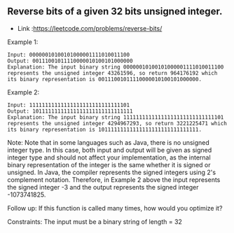 ## Reverse bits of a given 32 bits unsigned integer.
* Link :https://leetcode.com/problems/reverse-bits/

Example 1:
```
Input: 00000010100101000001111010011100
Output: 00111001011110000010100101000000
Explanation: The input binary string 00000010100101000001111010011100 represents the unsigned integer 43261596, so return 964176192 which its binary representation is 00111001011110000010100101000000.
```
Example 2:
```
Input: 11111111111111111111111111111101
Output: 10111111111111111111111111111111
Explanation: The input binary string 11111111111111111111111111111101 represents the unsigned integer 4294967293, so return 3221225471 which its binary representation is 10111111111111111111111111111111.
```
 

Note:
    Note that in some languages such as Java, there is no unsigned integer type. In this case, both input and output will be given as signed integer type and should not affect your implementation, as the internal binary representation of the integer is the same whether it is signed or unsigned.
    In Java, the compiler represents the signed integers using 2's complement notation. Therefore, in Example 2 above the input represents the signed integer -3 and the output represents the signed integer -1073741825.

Follow up:
If this function is called many times, how would you optimize it?

 
Constraints:
    The input must be a binary string of length = 32

